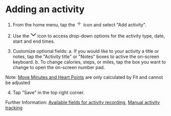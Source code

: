 # Adding an activity

1. From the home menu, tap the ![add](assets/images/add.png) icon and select "Add activity".

2. Use the ![dropdown](assets/images/dropdown.png) icon to access drop-down options for the activity type, date, start and end times.

3. Customize optional fields:
  a. If you would like to your activity a title or notes, tap the "Activity title" or "Notes" boxes to active the on-screen keyboard.
  b. To change calories, steps, or miles, tap the box you want to change to open the on-screen number pad.

  Note: [Move Minutes and Heart Points]( concept4heartpointsmoveminutes.html ) are only calculated by Fit and cannot be adjusted

4. Tap "Save" in the top right corner.

Further Information: [Available fields for activity recording](reference1activityfields.html), [Manual activity tracking](concept2manualactivity.html)
